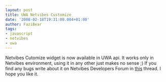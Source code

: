 ```yaml
---
layout: post
title: UWA Netvibes Customize
date: '2008-02-18T19:31:00.004+01:00'
author: FaziBear
tags:
- javascript
- netvibes
- uwa
---
```


Netvibes Cutomize widget is now available in UWA api. It works only in Netvibes environment, using it in any other just makes no sense ;)
If you find any bugs write about it on Netvibes Developers Forum in <a href="http://dev.netvibes.com/forum/viewtopic.php?id=770">this</a> thread.
I hope you like it.